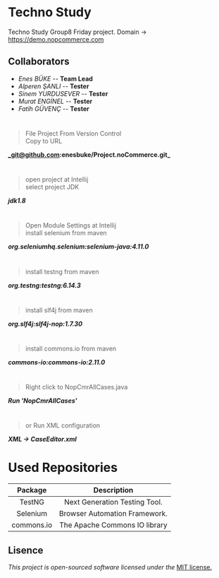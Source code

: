 # Techno Study


Techno Study Group8 Friday project.
Domain -> https://demo.nopcommerce.com


## Collaborators
 * _Enes BÜKE_ -- **Team Lead** 
 * _Alperen ŞANLI_ -- **Tester**
 * _Sinem YURDUSEVER_ -- **Tester**
 * _Murat ENGİNEL_ -- **Tester**
 * _Fatih GÜVENÇ_ -- **Tester**
#
#
#

> File Project From Version Control  
> Copy to URL  
   
**_git@github.com:enesbuke/Project.noCommerce.git_**  
#
> open project at Intellij  
> select project JDK  

**_jdk1.8_**  
#
> Open Module Settings at Intellij  
> install selenium from maven

**_org.seleniumhq.selenium:selenium-java:4.11.0_**  
#
> install testng from maven

**_org.testng:testng:6.14.3_**  
#
> install slf4j from maven

**_org.slf4j:slf4j-nop:1.7.30_**  
#
> install commons.io from maven

**_commons-io:commons-io:2.11.0_**  
#
> Right click to NopCmrAllCases.java

**_Run 'NopCmrAllCases'_**  
#
>  or Run XML configuration

**_XML -> CaseEditor.xml_**  
#


# Used Repositories

| Package   |  Description  |
|:-------:|:------:|
| TestNG | Next Generation Testing Tool. |
| Selenium | Browser Automation Framework. |
| commons.io | The Apache Commons IO library |


## **Lisence**  

_This project is open-sourced software licensed under the_ [MIT license.](Lisence.md)
